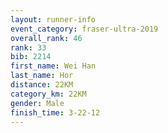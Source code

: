 ```yaml
---
layout: runner-info 
event_category: fraser-ultra-2019 
overall_rank: 46
rank: 33
bib: 2214
first_name: Wei Han
last_name: Hor
distance: 22KM
category_km: 22KM
gender: Male
finish_time: 3-22-12
---
```

